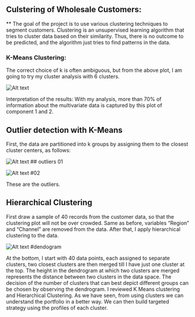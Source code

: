 ## Culstering of Wholesale Customers:

** The goal of the project is to use various clustering techniques to segment customers. 
Clustering is an unsupervised learning algorithm that tries to cluster data based on their similarity. Thus, there is no outcome to be predicted, and the algorithm just tries to find patterns in the data.


### K-Means Clustering: 
The correct choice of k is often ambiguous, but from the above plot, I am going to try my cluster analysis with 6 clusters. 

![Alt text](/relative/path/to/img.jpg?raw=true "Optional Title")

Interpretation of the results: With my analysis, more than 70% of information about the multivariate data is captured by this plot of component 1 and 2.

## Outlier detection with K-Means
First, the data are partitioned into k groups by assigning them to the closest cluster centers, as follows:

![Alt text](/relative/path/to/img.jpg?raw=true "Optional Title")  ## outliers 01

![Alt text](/relative/path/to/img.jpg?raw=true "Optional Title") #02

These are the outliers. 

## Hierarchical Clustering
First draw a sample of 40 records from the customer data, so that the clustering plot will not be over crowded. Same as before, variables “Region” and “Channel” are removed from the data. After that, I apply hierarchical clustering to the data.

![Alt text](/relative/path/to/img.jpg?raw=true "Optional Title") #dendogram

At the bottom, I start with 40 data points, each assigned to separate clusters, two closest clusters are then merged till I have just one cluster at the top. The height in the dendrogram at which two clusters are merged represents the distance between two clusters in the data space. The decision of the number of clusters that can best depict different groups can be chosen by observing the dendrogram.
I reviewed K Means clustering and Hierarchical Clustering. As we have seen, from using clusters we can understand the portfolio in a better way. We can then build targeted strategy using the profiles of each cluster.
